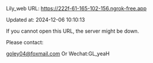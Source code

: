 Lily_web URL: https://222f-61-165-102-156.ngrok-free.app

Updated at: 2024-12-06 10:10:13

If you cannot open this URL, the server might be down.

Please contact: 

goley04@foxmail.com Or Wechat:GL_yeaH